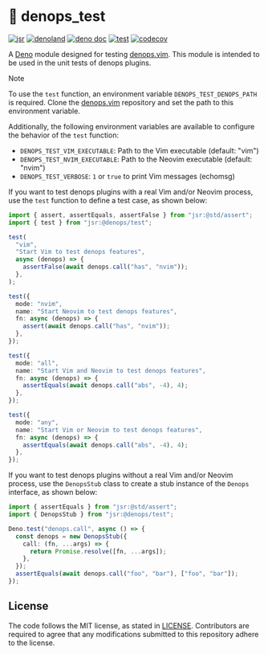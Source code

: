 # 📝 denops_test

[![jsr](https://jsr.io/badges/@denops/test)](https://jsr.io/@denops/test)
[![denoland](https://img.shields.io/github/v/release/vim-denops/deno-denops-test?logo=deno&label=denoland)](https://deno.land/x/denops_test)
[![deno doc](https://doc.deno.land/badge.svg)](https://doc.deno.land/https/deno.land/x/denops_test/mod.ts)
[![test](https://github.com/vim-denops/deno-denops-test/actions/workflows/test.yml/badge.svg)](https://github.com/vim-denops/deno-denops-test/actions/workflows/test.yml)
[![codecov](https://codecov.io/github/vim-denops/deno-denops-test/branch/main/graph/badge.svg?token=X9O5XB4O1S)](https://codecov.io/github/vim-denops/deno-denops-test)

A [Deno] module designed for testing [denops.vim]. This module is intended to be
used in the unit tests of denops plugins.

[deno]: https://deno.land/
[denops.vim]: https://github.com/vim-denops/denops.vim

> [!NOTE]
>
> To use the `test` function, an environment variable `DENOPS_TEST_DENOPS_PATH`
> is required. Clone the [denops.vim] repository and set the path to this
> environment variable.
>
> Additionally, the following environment variables are available to configure
> the behavior of the `test` function:
>
> - `DENOPS_TEST_VIM_EXECUTABLE`: Path to the Vim executable (default: "vim")
> - `DENOPS_TEST_NVIM_EXECUTABLE`: Path to the Neovim executable (default:
  > "nvim")
> - `DENOPS_TEST_VERBOSE`: `1` or `true` to print Vim messages (echomsg)

If you want to test denops plugins with a real Vim and/or Neovim process, use
the `test` function to define a test case, as shown below:

```typescript
import { assert, assertEquals, assertFalse } from "jsr:@std/assert";
import { test } from "jsr:@denops/test";

test(
  "vim",
  "Start Vim to test denops features",
  async (denops) => {
    assertFalse(await denops.call("has", "nvim"));
  },
);

test({
  mode: "nvim",
  name: "Start Neovim to test denops features",
  fn: async (denops) => {
    assert(await denops.call("has", "nvim"));
  },
});

test({
  mode: "all",
  name: "Start Vim and Neovim to test denops features",
  fn: async (denops) => {
    assertEquals(await denops.call("abs", -4), 4);
  },
});

test({
  mode: "any",
  name: "Start Vim or Neovim to test denops features",
  fn: async (denops) => {
    assertEquals(await denops.call("abs", -4), 4);
  },
});
```

If you want to test denops plugins without a real Vim and/or Neovim process, use
the `DenopsStub` class to create a stub instance of the `Denops` interface, as
shown below:

```typescript
import { assertEquals } from "jsr:@std/assert";
import { DenopsStub } from "jsr:@denops/test";

Deno.test("denops.call", async () => {
  const denops = new DenopsStub({
    call: (fn, ...args) => {
      return Promise.resolve([fn, ...args]);
    },
  });
  assertEquals(await denops.call("foo", "bar"), ["foo", "bar"]);
});
```

## License

The code follows the MIT license, as stated in [LICENSE](./LICENSE).
Contributors are required to agree that any modifications submitted to this
repository adhere to the license.
